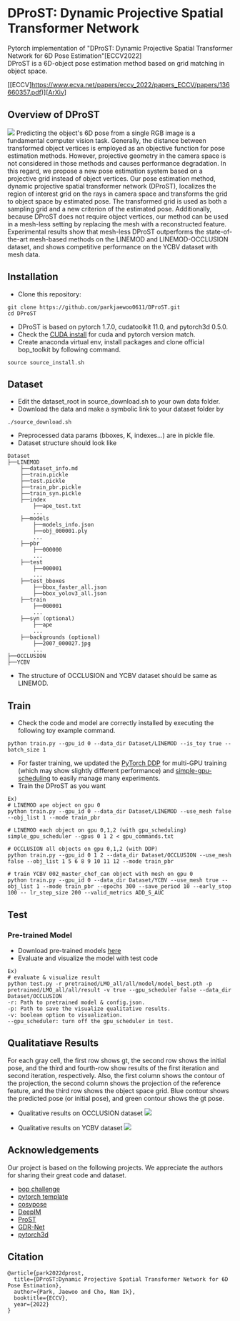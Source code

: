 # DProST: Dynamic Projective Spatial Transformer Network
Pytorch implementation of 
"DProST: Dynamic Projective Spatial Transformer Network for 6D Pose Estimation"[ECCV2022]  
DProST is a 6D-object pose estimation method based on grid matching in object space.

[[ECCV]https://www.ecva.net/papers/eccv_2022/papers_ECCV/papers/136660357.pdf)][[ArXiv](https://arxiv.org/abs/2112.08775)]

## Overview of DProST
![](figure/overview.png)
Predicting the object's 6D pose from a single RGB image is a fundamental computer vision task. Generally, the distance between transformed object vertices is employed as an objective function for pose estimation methods. However, projective geometry in the camera space is not considered in those methods and causes performance degradation. In this regard, we propose a new pose estimation system based on a projective grid instead of object vertices. Our pose estimation method, dynamic projective spatial transformer network (DProST), localizes the region of interest grid on the rays in camera space and transforms the grid to object space by estimated pose. The transformed grid is used as both a sampling grid and a new criterion of the estimated pose. Additionally, because DProST does not require object vertices, our method can be used in a mesh-less setting by replacing the mesh with a reconstructed feature. Experimental results show that mesh-less DProST outperforms the state-of-the-art mesh-based methods on the LINEMOD and LINEMOD-OCCLUSION dataset, and shows competitive performance on the YCBV dataset with mesh data. 

## Installation
- Clone this repository:
```
git clone https://github.com/parkjaewoo0611/DProST.git
cd DProST
```
- DProST is based on pytorch 1.7.0, cudatoolkit 11.0, and pytorch3d 0.5.0.
- Check the [CUDA install](https://docs.nvidia.com/cuda/cuda-installation-guide-linux/index.html) for cuda and pytorch version match.
- Create anaconda virtual env, install packages and clone official bop_toolkit by following command.
```
source source_install.sh
```


## Dataset
- Edit the dataset_root in source_download.sh to your own data folder.
- Download the data and make a symbolic link to your dataset folder by
```
./source_download.sh
```
- Preprocessed data params (bboxes, K, indexes...) are in pickle file.
- Dataset structure should look like  
```
Dataset
├──LINEMOD
    ├──dataset_info.md
    ├──train.pickle
    ├──test.pickle
    ├──train_pbr.pickle
    ├──train_syn.pickle
    ├──index
        ├──ape_test.txt
        ...
    ├──models
        ├──models_info.json
        ├──obj_000001.ply
        ...
    ├──pbr
        ├──000000
        ...
    ├──test
        ├──000001
        ...
    ├──test_bboxes
        ├──bbox_faster_all.json
        ├──bbox_yolov3_all.json
    ├──train
        ├──000001
        ...
    ├──syn (optional)
        ├──ape
        ...
    ├──backgrounds (optional)
        ├──2007_000027.jpg
        ...
├──OCCLUSION
├──YCBV
```

- The structure of OCCLUSION and YCBV dataset should be same as LINEMOD.

## Train
- Check the code and model are correctly installed by executing the following toy example command.
```
python train.py --gpu_id 0 --data_dir Dataset/LINEMOD --is_toy true --batch_size 1
```
- For faster training, we updated the [PyTorch DDP](https://pytorch.org/tutorials/intermediate/ddp_tutorial.html) for multi-GPU training (which may show slightly different performance) and [simple-gpu-scheduling](https://pypi.org/project/simple-gpu-scheduler) to easily manage many experiments. 
- Train the DProST as you want
```
Ex)
# LINEMOD ape object on gpu 0
python train.py --gpu_id 0 --data_dir Dataset/LINEMOD --use_mesh false --obj_list 1 --mode train_pbr 

# LINEMOD each object on gpu 0,1,2 (with gpu_scheduling)
simple_gpu_scheduler --gpus 0 1 2 < gpu_commands.txt

# OCCLUSION all objects on gpu 0,1,2 (with DDP)
python train.py --gpu_id 0 1 2 --data_dir Dataset/OCCLUSION --use_mesh false --obj_list 1 5 6 8 9 10 11 12 --mode train_pbr

# train YCBV 002_master_chef_can object with mesh on gpu 0 
python train.py --gpu_id 0 --data_dir Dataset/YCBV --use_mesh true --obj_list 1 --mode train_pbr --epochs 300 --save_period 10 --early_stop 100 -- lr_step_size 200 --valid_metrics ADD_S_AUC
```

## Test 
### Pre-trained Model
- Download pre-trained models [here](https://drive.google.com/drive/folders/16ZtiAQ_579Kd7pmMu8Wz4EB7Urmr8lWt)
- Evaluate and visualize the model with test code
```
Ex)
# evaluate & visualize result
python test.py -r pretrained/LMO_all/all/model/model_best.pth -p pretrained/LMO_all/all/result -v true --gpu_scheduler false --data_dir Dataset/OCCLUSION
-r: Path to pretrained model & config.json.  
-p: Path to save the visualize qualitative results.  
-v: boolean option to visualization.  
--gpu_scheduler: turn off the gpu_scheduler in test.  
```


## Qualitatiave Results
For each gray cell, the first row shows gt, the second row shows the initial pose, and the third and fourth-row show results of the first iteration and second iteration, respectively. Also, the first column shows the contour of the projection, the second column shows the projection of the reference feature, and the third row shows the object space grid. Blue contour shows the predicted pose (or initial pose), and green contour shows the gt pose. 
- Qualitative results on OCCLUSION dataset 
![](figure/additional_qualitative_LMO.png)

- Qualitative results on YCBV dataset
![](figure/additional_qualitative_YCBV.png)


## Acknowledgements
Our project is based on the following projects. We appreciate the authors for sharing their great code and dataset.
- [bop challenge](https://bop.felk.cvut.cz/home/)
- [pytorch template](https://github.com/victoresque/pytorch-template)
- [cosypose](https://github.com/ylabbe/cosypose)
- [DeepIM](https://github.com/liyi14/mx-DeepIM)
- [ProST](https://github.com/gaocong13/Projective-Spatial-Transformers)
- [GDR-Net](https://github.com/THU-DA-6D-Pose-Group/GDR-Net)
- [pytorch3d](https://pytorch3d.org/)

## Citation
```
@article{park2022dprost,
  title={DProST:Dynamic Projective Spatial Transformer Network for 6D Pose Estimation},
  author={Park, Jaewoo and Cho, Nam Ik},
  booktitle={ECCV},
  year={2022}
}
```
